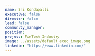 ```yaml
---
name: Sri Kondapalli
executive: false
director: false
lead: false
community_manager:   
position:  
project: FinTech Industry
image: ../assets/default_exec_image.png
linkedin: "https://www.linkedin.com/"
---
```

